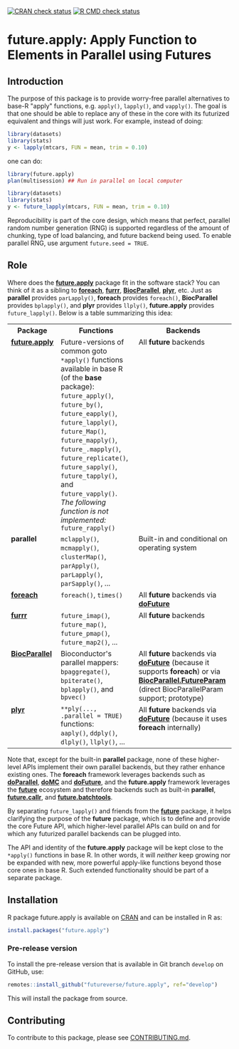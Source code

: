 

<div id="badges"><!-- pkgdown markup -->
<a href="https://CRAN.R-project.org/web/checks/check_results_future.apply.html"><img border="0" src="https://www.r-pkg.org/badges/version/future.apply" alt="CRAN check status"/></a> <a href="https://github.com/futureverse/future.apply/actions?query=workflow%3AR-CMD-check"><img border="0" src="https://github.com/futureverse/future.apply/actions/workflows/R-CMD-check.yaml/badge.svg?branch=develop" alt="R CMD check status"/></a>      
</div>

# future.apply: Apply Function to Elements in Parallel using Futures 

## Introduction

The purpose of this package is to provide worry-free parallel alternatives to base-R "apply" functions, e.g. `apply()`, `lapply()`, and `vapply()`.  The goal is that one should be able to replace any of these in the core with its futurized equivalent and things will just work.  For example, instead of doing:
```r
library(datasets)
library(stats)
y <- lapply(mtcars, FUN = mean, trim = 0.10)
```
one can do:
```r
library(future.apply)
plan(multisession) ## Run in parallel on local computer

library(datasets)
library(stats)
y <- future_lapply(mtcars, FUN = mean, trim = 0.10)
```

Reproducibility is part of the core design, which means that perfect, parallel random number generation (RNG) is supported regardless of the amount of chunking, type of load balancing, and future backend being used.  To enable parallel RNG, use argument `future.seed = TRUE`.


## Role

Where does the **[future.apply]** package fit in the software stack?  You can think of it as a sibling to **[foreach]**, **[furrr]**, **[BiocParallel]**, **[plyr]**, etc.  Just as **parallel** provides `parLapply()`, **foreach** provides `foreach()`, **BiocParallel** provides `bplapply()`, and **plyr** provides `llply()`, **future.apply** provides `future_lapply()`.  Below is a table summarizing this idea:

<table>
<tr>
<th>Package</th>
<th>Functions</th>
<th>Backends</th>
</tr>

<tr style="vertical-align: top">
<td>
<a href="https://cran.r-project.org/package=future.apply"><strong>future.apply</strong></a><br>
<br>
</td>
<td>
Future-versions of common goto <code>*apply()</code> functions available in base R (of the <strong>base</strong> package):<br>
<code>future_apply()</code>, 
<code>future_by()</code>, 
<code>future_eapply()</code>, 
<code>future_lapply()</code>, 
<code>future_Map()</code>, 
<code>future_mapply()</code>, 
<code>future_.mapply()</code>, 
<code>future_replicate()</code>,
<code>future_sapply()</code>,
<code>future_tapply()</code>, and 
<code>future_vapply()</code>.
<br>
<em>The following function is not implemented:</em><br>
<code>future_rapply()</code><br>
</td>
<td>
All <strong>future</strong> backends
</td>
</tr>

<tr style="vertical-align: top">
<td>
<strong>parallel</strong>
</td>
<td>
<code>mclapply()</code>, <code>mcmapply()</code>,
<code>clusterMap()</code>, <code>parApply()</code>, <code>parLapply()</code>, <code>parSapply()</code>, ...
</td>
<td>
Built-in and conditional on operating system</a>
</td>
</tr>

<tr style="vertical-align: top">
<td>
<a href="https://cran.r-project.org/package=foreach"><strong>foreach</strong></a>
</td>
<td>
<code>foreach()</code>,
<code>times()</code>
</td>
<td>
All <strong>future</strong> backends via <a href="https://cran.r-project.org/package=doFuture"><strong>doFuture</strong></a>
</td>
</tr>

<tr style="vertical-align: top">
<td>
<a href="https://cran.r-project.org/package=furrr"><strong>furrr</strong></a>
</td>
<td>
<code>future_imap()</code>,
<code>future_map()</code>,
<code>future_pmap()</code>,
<code>future_map2()</code>,
...
</td>
<td>
All <strong>future</strong> backends
</td>
</tr>

<tr style="vertical-align: top">
<td>
<a href="https://bioconductor.org/packages/release/bioc/html/BiocParallel.html"><strong>BiocParallel</strong></a>
</td>
<td>
Bioconductor's parallel mappers:<br>
<code>bpaggregate()</code>,
<code>bpiterate()</code>,
<code>bplapply()</code>, and
<code>bpvec()</code>
</td>
<td>
All <strong>future</strong> backends via <a href="https://cran.r-project.org/package=doFuture"><strong>doFuture</strong></a> (because it supports <strong>foreach</strong>) or via <a href="https://github.com/HenrikBengtsson/BiocParallel.FutureParam"><strong>BiocParallel.FutureParam</strong></a> (direct BiocParallelParam support; prototype)
</td>
</tr>


<tr style="vertical-align: top">
<td>
<a href="https://cran.r-project.org/package=plyr"><strong>plyr</strong></a>
</td>
<td>
<code>**ply(..., .parallel = TRUE)</code> functions:<br>
<code>aaply()</code>,
<code>ddply()</code>,
<code>dlply()</code>,
<code>llply()</code>, ...
</td>
<td>
All <strong>future</strong> backends via <a href="https://cran.r-project.org/package=doFuture"><strong>doFuture</strong></a> (because it uses <strong>foreach</strong> internally)
</td>
</tr>

</table>

Note that, except for the built-in **parallel** package, none of these higher-level APIs implement their own parallel backends, but they rather enhance existing ones.  The **foreach** framework leverages backends such as **[doParallel]**, **[doMC]** and **[doFuture]**, and the **future.apply** framework leverages the **[future]** ecosystem and therefore backends such as built-in **parallel**, **[future.callr]**, and **[future.batchtools]**.

By separating `future_lapply()` and friends from the **[future]** package, it helps clarifying the purpose of the **future** package, which is to define and provide the core Future API, which higher-level parallel APIs can build on and for which any futurized parallel backends can be plugged into.

The API and identity of the **future.apply** package will be kept close to the `*apply()` functions in base R.  In other words, it will _neither_ keep growing nor be expanded with new, more powerful apply-like functions beyond those core ones in base R.  Such extended functionality should be part of a separate package.


[batchtools]: https://cran.r-project.org/package=batchtools
[BiocParallel]: https://bioconductor.org/packages/BiocParallel/
[doFuture]: https://cran.r-project.org/package=doFuture
[doMC]: https://cran.r-project.org/package=doMC
[doParallel]: https://cran.r-project.org/package=doParallel
[foreach]: https://cran.r-project.org/package=foreach
[future]: https://cran.r-project.org/package=future
[future.apply]: https://cran.r-project.org/package=future.apply
[future.batchtools]: https://cran.r-project.org/package=future.batchtools
[future.callr]: https://cran.r-project.org/package=future.callr
[furrr]: https://cran.r-project.org/package=furrr
[plyr]: https://cran.r-project.org/package=plyr

## Installation
R package future.apply is available on [CRAN](https://cran.r-project.org/package=future.apply) and can be installed in R as:
```r
install.packages("future.apply")
```


### Pre-release version

To install the pre-release version that is available in Git branch `develop` on GitHub, use:
```r
remotes::install_github("futureverse/future.apply", ref="develop")
```
This will install the package from source.  

<!-- pkgdown-drop-below -->


## Contributing

To contribute to this package, please see [CONTRIBUTING.md](CONTRIBUTING.md).

